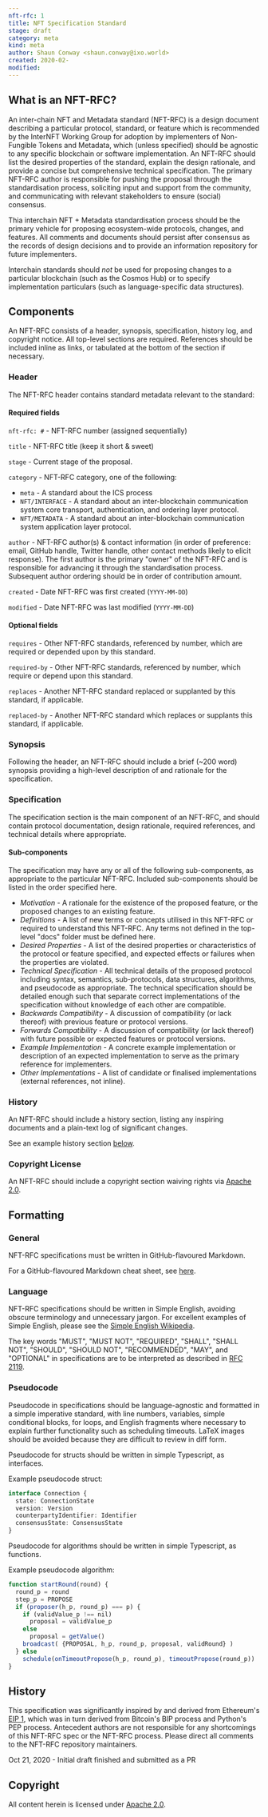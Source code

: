 ```yaml
---
nft-rfc: 1
title: NFT Specification Standard
stage: draft
category: meta
kind: meta
author: Shaun Conway <shaun.conway@ixo.world>
created: 2020-02-
modified: 
---
```


## What is an NFT-RFC?

An inter-chain NFT and Metadata standard (NFT-RFC) is a design document describing a particular protocol,
standard, or feature which is recommended by the InterNFT Working Group for adoption by implementers of Non-Fungible Tokens and Metadata, which (unless specified) should be agnostic to any specific blockchain or software implementation.
An NFT-RFC should list the desired properties of the standard, explain the design rationale, and
provide a concise but comprehensive technical specification. The primary NFT-RFC author
is responsible for pushing the proposal through the standardisation process, soliciting
input and support from the community, and communicating with relevant stakeholders to
ensure (social) consensus.

Thia interchain NFT + Metadata standardisation process should be the primary vehicle for proposing
ecosystem-wide protocols, changes, and features. All comments and documents should persist after
consensus as the records of design decisions and to provide an information repository for future implementers.

Interchain standards should *not* be used for proposing changes to a particular blockchain
(such as the Cosmos Hub) or to specify implementation particulars (such as language-specific data structures).

## Components

An NFT-RFC consists of a header, synopsis, specification, history log, and copyright notice. All top-level sections are required.
References should be included inline as links, or tabulated at the bottom of the section if necessary.

### Header

The NFT-RFC header contains standard metadata relevant to the standard:

#### Required fields

`nft-rfc: #` - NFT-RFC number (assigned sequentially)

`title` - NFT-RFC title (keep it short & sweet)

`stage` - Current stage of the proposal.

`category` - NFT-RFC category, one of the following:
- `meta` - A standard about the ICS process
- `NFT/INTERFACE` - A standard about an inter-blockchain communication system core transport, authentication, and ordering layer protocol.
- `NFT/METADATA` - A standard about an inter-blockchain communication system application layer protocol.

`author` - NFT-RFC author(s) & contact information (in order of preference: email, GitHub handle, Twitter handle, other contact methods likely to elicit response).
           The first author is the primary "owner" of the NFT-RFC and is responsible for advancing it through the standardisation process.
           Subsequent author ordering should be in order of contribution amount.

`created` - Date NFT-RFC was first created (`YYYY-MM-DD`)

`modified` - Date NFT-RFC was last modified (`YYYY-MM-DD`)

#### Optional fields

`requires` - Other NFT-RFC standards, referenced by number, which are required or depended upon by this standard.

`required-by` - Other NFT-RFC standards, referenced by number, which require or depend upon this standard.

`replaces` - Another NFT-RFC standard replaced or supplanted by this standard, if applicable.

`replaced-by` - Another NFT-RFC standard which replaces or supplants this standard, if applicable.

### Synopsis

Following the header, an NFT-RFC should include a brief (~200 word) synopsis providing a high-level
description of and rationale for the specification.

### Specification

The specification section is the main component of an NFT-RFC, and should contain protocol documentation, design rationale,
required references, and technical details where appropriate.

#### Sub-components

The specification may have any or all of the following sub-components, as appropriate to the particular NFT-RFC. Included sub-components should be listed in the order specified here.

- *Motivation* - A rationale for the existence of the proposed feature, or the proposed changes to an existing feature.
- *Definitions* - A list of new terms or concepts utilised in this NFT-RFC or required to understand this NFT-RFC. Any terms not defined in the top-level "docs" folder must be defined here.
- *Desired Properties* - A list of the desired properties or characteristics of the protocol or feature specified, and expected effects or failures when the properties are violated.
- *Technical Specification* - All technical details of the proposed protocol including syntax, semantics, sub-protocols, data structures, algorithms, and pseudocode as appropriate.
    The technical specification should be detailed enough such that separate correct implementations of the specification without knowledge of each other are compatible.
- *Backwards Compatibility* - A discussion of compatibility (or lack thereof) with previous feature or protocol versions.
- *Forwards Compatibility* - A discussion of compatibility (or lack thereof) with future possible or expected features or protocol versions.
- *Example Implementation* - A concrete example implementation or description of an expected implementation to serve as the primary reference for implementers.
- *Other Implementations* - A list of candidate or finalised implementations (external references, not inline).

### History

An NFT-RFC should include a history section, listing any inspiring documents and a plain-text log of significant changes.

See an example history section [below](#history-1).

### Copyright License

An NFT-RFC should include a copyright section waiving rights via [Apache 2.0](https://www.apache.org/licenses/LICENSE-2.0).

## Formatting

### General

NFT-RFC specifications must be written in GitHub-flavoured Markdown.

For a GitHub-flavoured Markdown cheat sheet, see [here](https://github.com/adam-p/markdown-here/wiki/Markdown-Cheatsheet).

### Language

NFT-RFC specifications should be written in Simple English, avoiding obscure terminology and unnecessary jargon. For excellent examples of Simple English, please see the [Simple English Wikipedia](https://simple.wikipedia.org/wiki/Main_Page).

The key words "MUST", "MUST NOT", "REQUIRED", "SHALL", "SHALL NOT", "SHOULD", "SHOULD NOT", "RECOMMENDED", "MAY", and "OPTIONAL" in specifications are to be interpreted as described in [RFC 2119](https://tools.ietf.org/html/rfc2119).

### Pseudocode

Pseudocode in specifications should be language-agnostic and formatted in a simple imperative standard, with line numbers, variables, simple conditional blocks, for loops, and
English fragments where necessary to explain further functionality such as scheduling timeouts. LaTeX images should be avoided because they are difficult to review in diff form.

Pseudocode for structs should be written in simple Typescript, as interfaces.

Example pseudocode struct:

```typescript
interface Connection {
  state: ConnectionState
  version: Version
  counterpartyIdentifier: Identifier
  consensusState: ConsensusState
}
```

Pseudocode for algorithms should be written in simple Typescript, as functions.

Example pseudocode algorithm:

```typescript
function startRound(round) {
  round_p = round
  step_p = PROPOSE
  if (proposer(h_p, round_p) === p) {
    if (validValue_p !== nil)
      proposal = validValue_p
    else
      proposal = getValue()
    broadcast( {PROPOSAL, h_p, round_p, proposal, validRound} )
  } else
    schedule(onTimeoutPropose(h_p, round_p), timeoutPropose(round_p))
}
```

## History

This specification was significantly inspired by and derived from Ethereum's [EIP 1](https://github.com/ethereum/EIPs/blob/master/EIPS/eip-1.md), which
was in turn derived from Bitcoin's BIP process and Python's PEP process. Antecedent authors are not responsible for any shortcomings of this NFT-RFC spec or
the NFT-RFC process. Please direct all comments to the NFT-RFC repository maintainers.

Oct 21, 2020 - Initial draft finished and submitted as a PR


## Copyright

All content herein is licensed under [Apache 2.0](https://www.apache.org/licenses/LICENSE-2.0).
